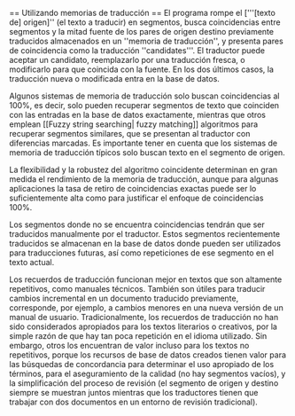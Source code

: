 == Utilizando memorias de traducción == El programa rompe el ['''[texto de] origen]'' (el texto a traducir) en segmentos, busca coincidencias entre segmentos y la mitad fuente de los pares de origen destino previamente traducidos almacenados en un ''memoria de traducción'', y presenta pares de coincidencia como la traducción ''candidates'''. El traductor puede aceptar un candidato, reemplazarlo por una traducción fresca, o modificarlo para que coincida con la fuente. En los dos últimos casos, la traducción nueva o modificada entra en la base de datos.

Algunos sistemas de memoria de traducción solo buscan coincidencias al 100%, es decir, solo pueden recuperar segmentos de texto que coinciden con las entradas en la base de datos exactamente, mientras que otros emplean [[Fuzzy string searching| fuzzy matching]] algoritmos para recuperar segmentos similares, que se presentan al traductor con diferencias marcadas. Es importante tener en cuenta que los sistemas de memoria de traducción típicos solo buscan texto en el segmento de origen.

La flexibilidad y la robustez del algoritmo coincidente determinan en gran medida el rendimiento de la memoria de traducción, aunque para algunas aplicaciones la tasa de retiro de coincidencias exactas puede ser lo suficientemente alta como para justificar el enfoque de coincidencias 100%.

Los segmentos donde no se encuentra coincidencias tendrán que ser traducidos manualmente por el traductor. Estos segmentos recientemente traducidos se almacenan en la base de datos donde pueden ser utilizados para traducciones futuras, así como repeticiones de ese segmento en el texto actual.

Los recuerdos de traducción funcionan mejor en textos que son altamente repetitivos, como manuales técnicos. También son útiles para traducir cambios incremental en un documento traducido previamente, corresponde, por ejemplo, a cambios menores en una nueva versión de un manual de usuario. Tradicionalmente, los recuerdos de traducción no han sido considerados apropiados para los textos literarios o creativos, por la simple razón de que hay tan poca repetición en el idioma utilizado. Sin embargo, otros los encuentran de valor incluso para los textos no repetitivos, porque los recursos de base de datos creados tienen valor para las búsquedas de concordancia para determinar el uso apropiado de los términos, para el aseguramiento de la calidad (no hay segmentos vacíos), y la simplificación del proceso de revisión (el segmento de origen y destino siempre se muestran juntos mientras que los traductores tienen que trabajar con dos documentos en un entorno de revisión tradicional).